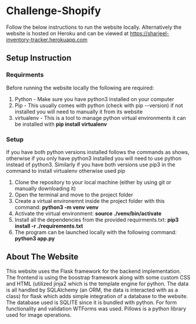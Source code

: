 # Challenge-Shopify

Follow the below instructions to run the website locally. Alternatively the website is hosted on Heroku and can be viewed at
https://sharjeel-inventory-tracker.herokuapp.com

## Setup Instruction

### Requirments

Before running the website locally the following are required:

1. Python - Make sure you have python3 installed on your computer
2. Pip - This usually comes with python (check with pip --version) if not installed you will need to manually it from its website
3. virtualenv - This is a tool to manage python virtual environments it can be installed with **pip install virtualenv**

### Setup

If you have both python versions installed follows the commands as shows, otherwise if you only have python3 installed you will need to use 
python instead of python3. Similarly if you have both versions use pip3 in the command to install virtualenv otherwise used pip

1. Clone the repository to your local machine (either by using git or manually downloading it)
2. Open the terminal and move to the project folder
3. Create a virtual environemnt inside the project folder with this command: **python3 -m venv venv**
4. Activate the virtual environment: **source ./venv/bin/activate**
5. Install all the dependencies from the provided requirments.txt: **pip3 install -r ./requirements.txt**
6. The program can be launched locally with the following command: **python3 app.py**

## About The Website

This website uses the Flask framework for the backend implementation. The frontend is using the boostrap framework along with some custom CSS and HTML (utilized jinja2 which is the template engine for python. The data is all handled by SQLAlchemy (an ORM, the data is interacted with as a class) for flask which adds simple integration of a database to the website. The database used is SQLITE since it is bundled with python. For form functionality and validation WTForms was used. Pillows is a python library used for image operations.

